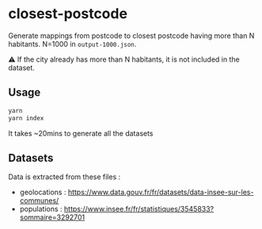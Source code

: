 # closest-postcode

Generate mappings from postcode to closest postcode having more than N habitants. N=1000 in `output-1000.json`.

⚠️ If the city already has more than N habitants, it is not included in the dataset.

## Usage

```sh
yarn
yarn index
```

It takes ~20mins to generate all the datasets

## Datasets

Data is extracted from these files :

- geolocations : https://www.data.gouv.fr/fr/datasets/data-insee-sur-les-communes/
- populations : https://www.insee.fr/fr/statistiques/3545833?sommaire=3292701
